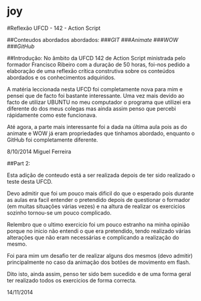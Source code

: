 joy
===

#Reflexão UFCD - 142 - Action Script


##Conteudos abordados abordados:
###*GIT*
###*Animate*
###*WOW*
###*GitHub*

##Introdução:
  No âmbito da UFCD 142 de Action Script ministrada pelo
formador Francisco Ribeiro com a duração de 50 horas, foi-nos pedido a elaboração de uma
reflexão crítica construtiva sobre os conteúdos abordados e os conhecimentos adquiridos.


A matéria leccionada nesta UFCD foi completamente nova para mim e pensei que de facto foi
bastante interessante. Uma vez mais devido ao facto de utilizar UBUNTU no meu computador
o programa que utilizei era diferente do dos meus colegas mas ainda assim penso que percebi
rápidamente como este funcionava.

Até agora, a parte mais interessante foi a dada na última aula pois as do animate e WOW
já eram propriedades que tinhamos abordado, enquanto o GitHub foi completamente diferente.


8/10/2014
Miguel Ferreira


##Part 2:

Esta adição de conteudo está a ser realizada depois de ter sido realizado o teste desta UFCD.

Devo admitir que foi um pouco mais dificil do que o esperado pois durante as aulas era 
facil entender o pretendido depois de questionar o formador (em muitas situações várias vezes)
e na altura de realizar os exercicios sozinho tornou-se um pouco complicado.

Relembro que o ultimo exercicio foi um pouco estranho na minha opinião porque no inicio não entendi
o que era pretendido, tendo realizado várias alterações que não eram necessárias e complicando
a realização do mesmo.

Foi para mim um desafio ter de realizar alguns dos mesmos (devo admitir) principalmente no
caso da animação dos botões de movimento em flash.

Dito isto, ainda assim, penso ter sido bem sucedido e de uma forma geral ter realizado todos
os exercicios de forma correcta.

14/11/2014




